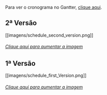 Para ver o cronograma no Gantter, [clique aqui](https://drive.google.com/file/d/0B-txm4abVzqGWS11cXdLTFNDNWM/view?usp=sharing).

## 2ª Versão

[[imagens/schedule_second_version.png]]

###### [Clique aqui para aumentar a imagem](https://github.com/fga-gpp-mds/2016.2-WikiLegis/wiki/imagens/schedule_second_version.png)

## 1ª Versão

[[imagens/schedule_first_Version.png]]

###### [Clique aqui para aumentar a imagem](https://github.com/fga-gpp-mds/2016.2-WikiLegis/wiki/imagens/schedule_first_Version.png)